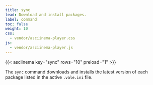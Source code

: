 ```yaml
---
title: sync
lead: Download and install packages.
label: command
toc: false
weight: 10
css:
  - vendor/asciinema-player.css
js:
  - vendor/asciinema-player.js
---
```


{{< asciinema key="sync" rows="10" preload="1" >}}

The `sync` command downloads and installs the latest version of each package
listed in the active `.vale.ini` file.
